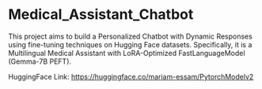 # Medical_Assistant_Chatbot
This project aims to build a Personalized Chatbot with Dynamic Responses using fine-tuning techniques on Hugging Face datasets. Specifically, it is a Multilingual Medical Assistant with LoRA-Optimized FastLanguageModel (Gemma-7B PEFT). 

HuggingFace Link:
https://huggingface.co/mariam-essam/PytorchModelv2
